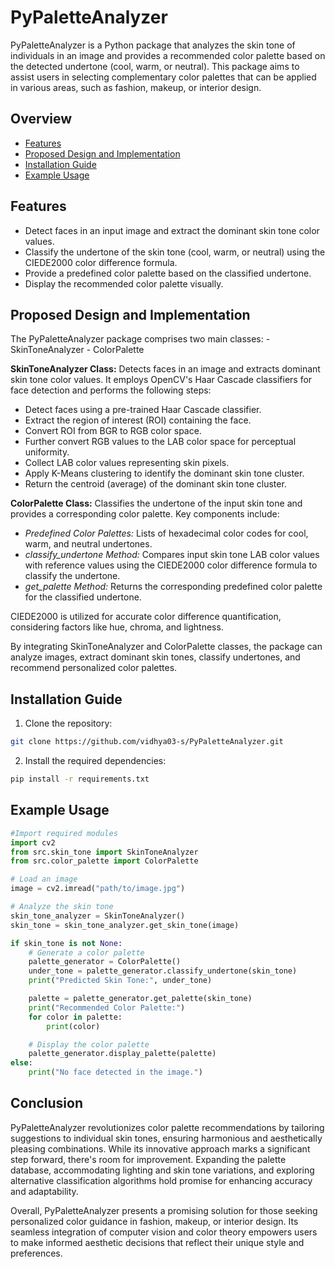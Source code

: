 # PyPaletteAnalyzer

PyPaletteAnalyzer is a Python package that analyzes the skin tone of individuals in an image and provides a recommended color palette based on the detected undertone (cool, warm, or neutral). This package aims to assist users in selecting complementary color palettes that can be applied in various areas, such as fashion, makeup, or interior design.


## Overview
- [Features](#features)
- [Proposed Design and Implementation](#design)
- [Installation Guide](#installation)
- [Example Usage](#usage)


## Features <a id='features'></a>

- Detect faces in an input image and extract the dominant skin tone color values.
- Classify the undertone of the skin tone (cool, warm, or neutral) using the CIEDE2000 color difference formula.
- Provide a predefined color palette based on the classified undertone.
- Display the recommended color palette visually.


## Proposed Design and Implementation <a id='design'></a>

The PyPaletteAnalyzer package comprises two main classes: 
    - SkinToneAnalyzer
    - ColorPalette

<b>SkinToneAnalyzer Class:</b> Detects faces in an image and extracts dominant skin tone color values. It employs OpenCV's Haar Cascade classifiers for face detection and performs the following steps:

- Detect faces using a pre-trained Haar Cascade classifier.
- Extract the region of interest (ROI) containing the face.
- Convert ROI from BGR to RGB color space.
- Further convert RGB values to the LAB color space for perceptual uniformity.
- Collect LAB color values representing skin pixels.
- Apply K-Means clustering to identify the dominant skin tone cluster.
- Return the centroid (average) of the dominant skin tone cluster.

<b>ColorPalette Class:</b> Classifies the undertone of the input skin tone and provides a corresponding color palette. Key components include:

- <i>Predefined Color Palettes:</i> Lists of hexadecimal color codes for cool, warm, and neutral undertones.
- <i>classify_undertone Method:</i> Compares input skin tone LAB color values with reference values using the CIEDE2000 color difference formula to classify the undertone.
- <i>get_palette Method:</i> Returns the corresponding predefined color palette for the classified undertone.

CIEDE2000 is utilized for accurate color difference quantification, considering factors like hue, chroma, and lightness.

By integrating SkinToneAnalyzer and ColorPalette classes, the package can analyze images, extract dominant skin tones, classify undertones, and recommend personalized color palettes.


## Installation Guide <a id='installation'></a>

1. Clone the repository:

```bash
git clone https://github.com/vidhya03-s/PyPaletteAnalyzer.git
```

2. Install the required dependencies:

```bash
pip install -r requirements.txt
```


## Example Usage <a id='usage'></a>

```python
#Import required modules
import cv2
from src.skin_tone import SkinToneAnalyzer
from src.color_palette import ColorPalette

# Load an image
image = cv2.imread("path/to/image.jpg")

# Analyze the skin tone
skin_tone_analyzer = SkinToneAnalyzer()
skin_tone = skin_tone_analyzer.get_skin_tone(image)

if skin_tone is not None:
    # Generate a color palette
    palette_generator = ColorPalette()
    under_tone = palette_generator.classify_undertone(skin_tone)
    print("Predicted Skin Tone:", under_tone)

    palette = palette_generator.get_palette(skin_tone)
    print("Recommended Color Palette:")
    for color in palette:
        print(color)

    # Display the color palette
    palette_generator.display_palette(palette)
else:
    print("No face detected in the image.")
```


## Conclusion <a id='conclusion'></a>

PyPaletteAnalyzer revolutionizes color palette recommendations by tailoring suggestions to individual skin tones, ensuring harmonious and aesthetically pleasing combinations. While its innovative approach marks a significant step forward, there's room for improvement. Expanding the palette database, accommodating lighting and skin tone variations, and exploring alternative classification algorithms hold promise for enhancing accuracy and adaptability.

Overall, PyPaletteAnalyzer presents a promising solution for those seeking personalized color guidance in fashion, makeup, or interior design. Its seamless integration of computer vision and color theory empowers users to make informed aesthetic decisions that reflect their unique style and preferences.